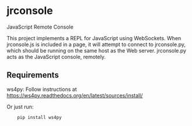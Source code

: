 # jrconsole
JavaScript Remote Console

This project implements a REPL for JavaScript using WebSockets. When
jrconsole.js is included in a page, it will attempt to connect to
jrconsole.py, which should be running on the same host as the Web
server. jrconsole.py acts as the JavaScript console, remotely.

## Requirements

ws4py: Follow instructions at https://ws4py.readthedocs.org/en/latest/sources/install/

Or just run:

```shell
	pip install ws4py
```
